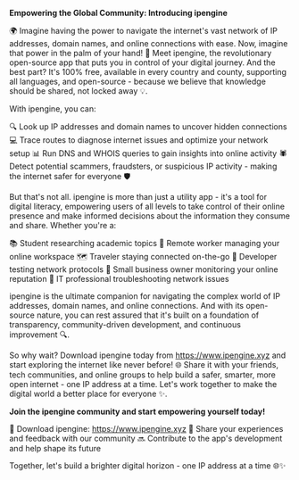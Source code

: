 **Empowering the Global Community: Introducing ipengine**

🌍 Imagine having the power to navigate the internet's vast network of IP addresses, domain names, and online connections with ease. Now, imagine that power in the palm of your hand! 📱 Meet ipengine, the revolutionary open-source app that puts you in control of your digital journey. And the best part? It's 100% free, available in every country and county, supporting all languages, and open-source - because we believe that knowledge should be shared, not locked away 💡.

With ipengine, you can:

🔍 Look up IP addresses and domain names to uncover hidden connections
💻 Trace routes to diagnose internet issues and optimize your network setup
📊 Run DNS and WHOIS queries to gain insights into online activity
🕷️ Detect potential scammers, fraudsters, or suspicious IP activity - making the internet safer for everyone 🛡️

But that's not all. ipengine is more than just a utility app - it's a tool for digital literacy, empowering users of all levels to take control of their online presence and make informed decisions about the information they consume and share. Whether you're a:

📚 Student researching academic topics
🏢 Remote worker managing your online workspace
🗺️ Traveler staying connected on-the-go
🔧 Developer testing network protocols
💼 Small business owner monitoring your online reputation
👥 IT professional troubleshooting network issues

ipengine is the ultimate companion for navigating the complex world of IP addresses, domain names, and online connections. And with its open-source nature, you can rest assured that it's built on a foundation of transparency, community-driven development, and continuous improvement 🔍.

So why wait? Download ipengine today from https://www.ipengine.xyz and start exploring the internet like never before! 🌐 Share it with your friends, tech communities, and online groups to help build a safer, smarter, more open internet - one IP address at a time. Let's work together to make the digital world a better place for everyone ✨.

**Join the ipengine community and start empowering yourself today!**

📲 Download ipengine: https://www.ipengine.xyz
💬 Share your experiences and feedback with our community
🔜 Contribute to the app's development and help shape its future

Together, let's build a brighter digital horizon - one IP address at a time 🌐✨